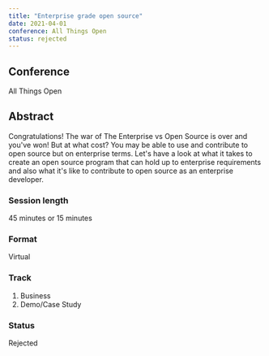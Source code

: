 ```yaml
---
title: "Enterprise grade open source"
date: 2021-04-01
conference: All Things Open
status: rejected
---
```


## Conference
All Things Open

## Abstract
Congratulations! The war of The Enterprise vs Open Source is over and you've won! But at what cost? You may be able to use and contribute to open source but on enterprise terms. Let's have a look at what it takes to create an open source program that can hold up to enterprise requirements and also what it's like to contribute to open source as an enterprise developer.

### Session length
45 minutes or 15 minutes

### Format
Virtual

### Track
1. Business
1. Demo/Case Study

### Status
Rejected
